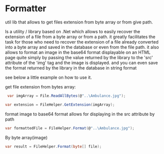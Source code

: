 # Formatter
util lib that allows to get files extension from byte array or from give path.

Is a utility / library based on .Net which allows to easily recover the extension of a file from a byte array or from a path. it greatly facilitates the task for those who need to recover the extension of a file already converted into a byte array and saved in the database or even from the file path.
it also allows to format an image in the base64 format displayable on an HTML page quite simply by passing the value returned by the library to the 'src' attribute of the 'img' tag and the image is displayed.
and you can even save the format returned by the library in the database in string format

see below a little example on how to use it.

get file extension from bytes array:

```C#
 var imgArray = File.ReadAllBytes(@"..\Ambulance.jpg");
```
 ```C#
 var extension = FileHelper.GetExtension(imgArray);
 ```
 
 format image to base64 format allows for displaying in the src attribute by path 
   
   ```C#
   var formattedFile = FileHelper.Format(@"..\Ambulance.jpg");
   ```
   
   By byte array(image)
   ```C#
   var result = FileHelper.Format(byte[] file);
   ```
